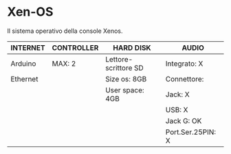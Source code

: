 # Xen-OS
Il sistema operativo della console Xenos.

| **INTERNET** |**CONTROLLER**|**HARD DISK**       |**AUDIO**            |
|--------------|--------------|--------------------|---------------------|
| Arduino      | MAX: 2       |Lettore-scrittore SD|Integrato: X         |
| Ethernet     |              |Size os: 8GB        |Connettore:          |
|              |              |User space: 4GB     |Jack: X              |
|              |              |                    |USB: X               |
|              |              |                    |Jack G: OK           |
|              |              |                    |Port.Ser.25PIN: X    |
